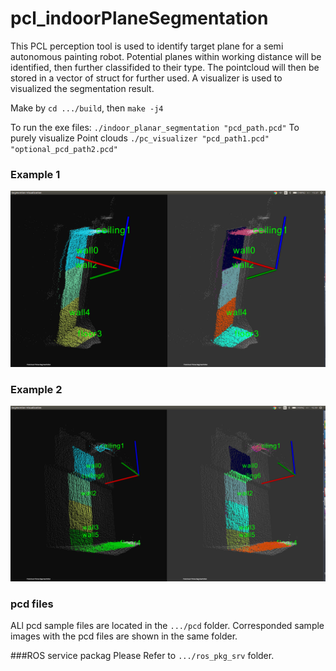 # pcl_indoorPlaneSegmentation
This PCL perception tool is used to identify target plane for a semi autonomous painting robot. Potential planes within working distance will be identified, then further classifided to their type. The pointcloud will then be stored in a vector of struct for further used. A visualizer is used to visualized the segmentation result. 

Make by `cd .../build`, then `make -j4`

To run the exe files:
`./indoor_planar_segmentation "pcd_path.pcd"`
To purely visualize Point clouds
`./pc_visualizer "pcd_path1.pcd" "optional_pcd_path2.pcd"`

### Example 1
![alt text](/documentation/example1.png?)


### Example 2
![alt text](/documentation/example2.png?)


### pcd files
ALl pcd sample files are located in the `.../pcd` folder. Corresponded sample images with the pcd files are shown in the same folder.

###ROS service packag
Please Refer to `.../ros_pkg_srv` folder.
